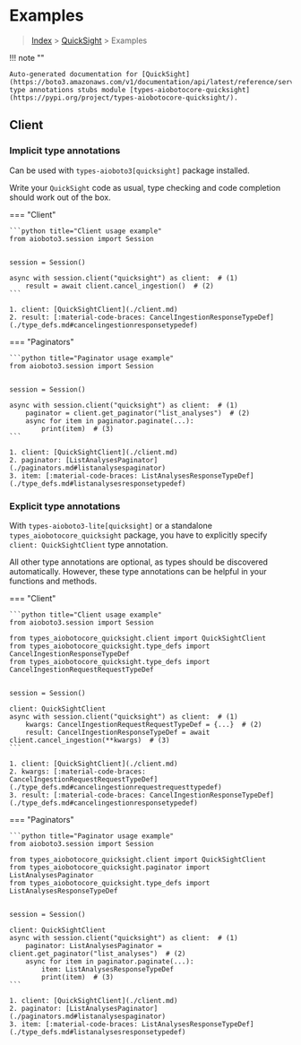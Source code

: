 # Examples

> [Index](../README.md) > [QuickSight](./README.md) > Examples

!!! note ""

    Auto-generated documentation for [QuickSight](https://boto3.amazonaws.com/v1/documentation/api/latest/reference/services/quicksight.html#QuickSight)
    type annotations stubs module [types-aiobotocore-quicksight](https://pypi.org/project/types-aiobotocore-quicksight/).

## Client

### Implicit type annotations

Can be used with `types-aioboto3[quicksight]` package installed.

Write your `QuickSight` code as usual,
type checking and code completion should work out of the box.



=== "Client"

    ```python title="Client usage example"
    from aioboto3.session import Session


    session = Session()

    async with session.client("quicksight") as client:  # (1)
        result = await client.cancel_ingestion()  # (2)
    ```

    1. client: [QuickSightClient](./client.md)
    2. result: [:material-code-braces: CancelIngestionResponseTypeDef](./type_defs.md#cancelingestionresponsetypedef) 



=== "Paginators"

    ```python title="Paginator usage example"
    from aioboto3.session import Session


    session = Session()

    async with session.client("quicksight") as client:  # (1)
        paginator = client.get_paginator("list_analyses")  # (2)
        async for item in paginator.paginate(...):
            print(item)  # (3)
    ```

    1. client: [QuickSightClient](./client.md)
    2. paginator: [ListAnalysesPaginator](./paginators.md#listanalysespaginator)
    3. item: [:material-code-braces: ListAnalysesResponseTypeDef](./type_defs.md#listanalysesresponsetypedef) 




### Explicit type annotations

With `types-aioboto3-lite[quicksight]`
or a standalone `types_aiobotocore_quicksight` package, you have to explicitly specify
`client: QuickSightClient` type annotation.

All other type annotations are optional, as types should be discovered automatically.
However, these type annotations can be helpful in your functions and methods.


=== "Client"

    ```python title="Client usage example"
    from aioboto3.session import Session

    from types_aiobotocore_quicksight.client import QuickSightClient
    from types_aiobotocore_quicksight.type_defs import CancelIngestionResponseTypeDef
    from types_aiobotocore_quicksight.type_defs import CancelIngestionRequestRequestTypeDef


    session = Session()

    client: QuickSightClient
    async with session.client("quicksight") as client:  # (1)
        kwargs: CancelIngestionRequestRequestTypeDef = {...}  # (2)
        result: CancelIngestionResponseTypeDef = await client.cancel_ingestion(**kwargs)  # (3)
    ```

    1. client: [QuickSightClient](./client.md)
    2. kwargs: [:material-code-braces: CancelIngestionRequestRequestTypeDef](./type_defs.md#cancelingestionrequestrequesttypedef) 
    3. result: [:material-code-braces: CancelIngestionResponseTypeDef](./type_defs.md#cancelingestionresponsetypedef) 



=== "Paginators"

    ```python title="Paginator usage example"
    from aioboto3.session import Session

    from types_aiobotocore_quicksight.client import QuickSightClient
    from types_aiobotocore_quicksight.paginator import ListAnalysesPaginator
    from types_aiobotocore_quicksight.type_defs import ListAnalysesResponseTypeDef


    session = Session()

    client: QuickSightClient
    async with session.client("quicksight") as client:  # (1)
        paginator: ListAnalysesPaginator = client.get_paginator("list_analyses")  # (2)
        async for item in paginator.paginate(...):
            item: ListAnalysesResponseTypeDef
            print(item)  # (3)
    ```

    1. client: [QuickSightClient](./client.md)
    2. paginator: [ListAnalysesPaginator](./paginators.md#listanalysespaginator)
    3. item: [:material-code-braces: ListAnalysesResponseTypeDef](./type_defs.md#listanalysesresponsetypedef) 




